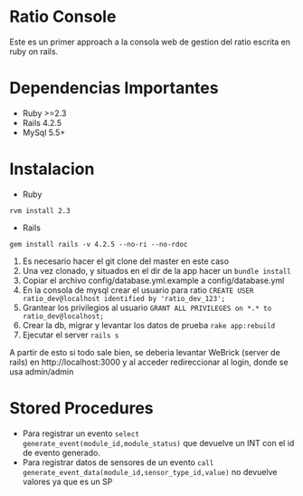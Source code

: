 # Ratio Console

Este es un primer approach a la consola web de gestion del ratio escrita en ruby on rails.

# Dependencias Importantes

* Ruby >=2.3
* Rails 4.2.5
* MySql 5.5+

# Instalacion

* Ruby

`rvm install 2.3`

* Rails

`gem install rails -v 4.2.5 --no-ri --no-rdoc`

1. Es necesario hacer el git clone del master en este caso
2. Una vez clonado, y situados en el dir de la app hacer un `bundle install`
3. Copiar el archivo config/database.yml.example a config/database.yml
4. En la consola de mysql crear el usuario para ratio `CREATE USER ratio_dev@localhost identified by 'ratio_dev_123';`
5. Grantear los privilegios al usuario `GRANT ALL PRIVILEGES on *.* to ratio_dev@localhost;`
6. Crear la db, migrar y levantar los datos de prueba `rake app:rebuild`
7. Ejecutar el server `rails s`

A partir de esto si todo sale bien, se deberia levantar WeBrick (server de rails) en http://localhost:3000 y al acceder redireccionar al login, donde se usa admin/admin

# Stored Procedures
* Para registrar un evento `select generate_event(module_id,module_status)` que devuelve un INT con el id de evento generado.
* Para registrar datos de sensores de un evento `call generate_event_data(module_id,sensor_type_id,value)` no devuelve valores ya que es un SP

